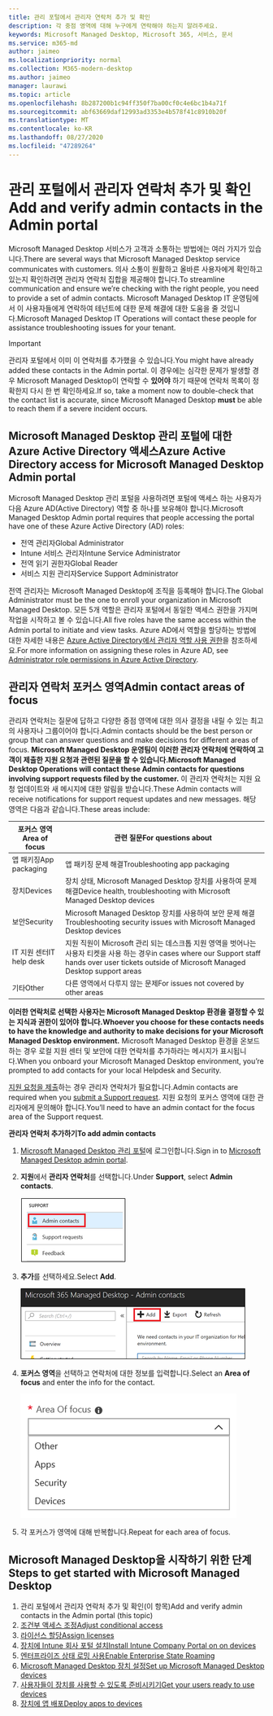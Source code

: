 ```yaml
---
title: 관리 포털에서 관리자 연락처 추가 및 확인
description: 각 중점 영역에 대해 누구에게 연락해야 하는지 알려주세요.
keywords: Microsoft Managed Desktop, Microsoft 365, 서비스, 문서
ms.service: m365-md
author: jaimeo
ms.localizationpriority: normal
ms.collection: M365-modern-desktop
ms.author: jaimeo
manager: laurawi
ms.topic: article
ms.openlocfilehash: 8b287200b1c94ff350f7ba00cf0c4e6bc1b4a71f
ms.sourcegitcommit: abf63669daf12993ad3353e4b578f41c8910b20f
ms.translationtype: MT
ms.contentlocale: ko-KR
ms.lasthandoff: 08/27/2020
ms.locfileid: "47289264"
---
```

# <a name="add-and-verify-admin-contacts-in-the-admin-portal"></a><span data-ttu-id="d3fc7-104">관리 포털에서 관리자 연락처 추가 및 확인</span><span class="sxs-lookup"><span data-stu-id="d3fc7-104">Add and verify admin contacts in the Admin portal</span></span>

<span data-ttu-id="d3fc7-105">Microsoft Managed Desktop 서비스가 고객과 소통하는 방법에는 여러 가지가 있습니다.</span><span class="sxs-lookup"><span data-stu-id="d3fc7-105">There are several ways that Microsoft Managed Desktop service communicates with customers.</span></span> <span data-ttu-id="d3fc7-106">의사 소통이 원활하고 올바른 사용자에게 확인하고 있는지 확인하려면 관리자 연락처 집합을 제공해야 합니다.</span><span class="sxs-lookup"><span data-stu-id="d3fc7-106">To streamline communication and ensure we’re checking with the right people, you need to provide a set of admin contacts.</span></span> <span data-ttu-id="d3fc7-107">Microsoft Managed Desktop IT 운영팀에서 이 사용자들에게 연락하여 테넌트에 대한 문제 해결에 대한 도움을 줄 것입니다.</span><span class="sxs-lookup"><span data-stu-id="d3fc7-107">Microsoft Managed Desktop IT Operations will contact these people for assistance troubleshooting issues for your tenant.</span></span>

> [!IMPORTANT]
> <span data-ttu-id="d3fc7-108">관리자 포털에서 이미 이 연락처를 추가했을 수 있습니다.</span><span class="sxs-lookup"><span data-stu-id="d3fc7-108">You might have already added these contacts in the Admin portal.</span></span> <span data-ttu-id="d3fc7-109">이 경우에는 심각한 문제가 발생할 경우 Microsoft Managed Desktop이 연락할 수 **있어야** 하기 때문에 연락처 목록이 정확한지 다시 한 번 확인하세요.</span><span class="sxs-lookup"><span data-stu-id="d3fc7-109">If so, take a moment now to double-check that the contact list is accurate, since Microsoft Managed Desktop **must** be able to reach them if a severe incident occurs.</span></span>

## <a name="azure-active-directory-access-for-microsoft-managed-desktop-admin-portal"></a><span data-ttu-id="d3fc7-110">Microsoft Managed Desktop 관리 포털에 대한 Azure Active Directory 액세스</span><span class="sxs-lookup"><span data-stu-id="d3fc7-110">Azure Active Directory access for Microsoft Managed Desktop Admin portal</span></span>

<span data-ttu-id="d3fc7-111">Microsoft Managed Desktop 관리 포털을 사용하려면 포털에 액세스 하는 사용자가 다음 Azure AD(Active Directory) 역할 중 하나를 보유해야 합니다.</span><span class="sxs-lookup"><span data-stu-id="d3fc7-111">Microsoft Managed Desktop Admin portal requires that people accessing the portal have one of these Azure Active Directory (AD) roles:</span></span>
- <span data-ttu-id="d3fc7-112">전역 관리자</span><span class="sxs-lookup"><span data-stu-id="d3fc7-112">Global Administrator</span></span>
- <span data-ttu-id="d3fc7-113">Intune 서비스 관리자</span><span class="sxs-lookup"><span data-stu-id="d3fc7-113">Intune Service Administrator</span></span>
- <span data-ttu-id="d3fc7-114">전역 읽기 권한자</span><span class="sxs-lookup"><span data-stu-id="d3fc7-114">Global Reader</span></span>
- <span data-ttu-id="d3fc7-115">서비스 지원 관리자</span><span class="sxs-lookup"><span data-stu-id="d3fc7-115">Service Support Administrator</span></span>

<span data-ttu-id="d3fc7-116">전역 관리자는 Microsoft Managed Desktop에 조직을 등록해야 합니다.</span><span class="sxs-lookup"><span data-stu-id="d3fc7-116">The Global Administrator must be the one to enroll your organization in Microsoft Managed Desktop.</span></span> <span data-ttu-id="d3fc7-117">모든 5개 역할은 관리자 포털에서 동일한 액세스 권한을 가지며 작업을 시작하고 볼 수 있습니다.</span><span class="sxs-lookup"><span data-stu-id="d3fc7-117">All five roles have the same access within the Admin portal to initiate and view tasks.</span></span> <span data-ttu-id="d3fc7-118">Azure AD에서 역할을 할당하는 방법에 대한 자세한 내용은 [Azure Active Directory에서 관리자 역할 사용 권한](https://docs.microsoft.com/azure/active-directory/users-groups-roles/directory-assign-admin-roles)을 참조하세요.</span><span class="sxs-lookup"><span data-stu-id="d3fc7-118">For more information on assigning these roles in Azure AD, see [Administrator role permissions in Azure Active Directory](https://docs.microsoft.com/azure/active-directory/users-groups-roles/directory-assign-admin-roles).</span></span> 

## <a name="admin-contact-areas-of-focus"></a><span data-ttu-id="d3fc7-119">관리자 연락처 포커스 영역</span><span class="sxs-lookup"><span data-stu-id="d3fc7-119">Admin contact areas of focus</span></span>

<span data-ttu-id="d3fc7-120">관리자 연락처는 질문에 답하고 다양한 중점 영역에 대한 의사 결정을 내릴 수 있는 최고의 사용자나 그룹이어야 합니다.</span><span class="sxs-lookup"><span data-stu-id="d3fc7-120">Admin contacts should be the best person or group that can answer questions and make decisions for different areas of focus.</span></span> <span data-ttu-id="d3fc7-121">**Microsoft Managed Desktop 운영팀이 이러한 관리자 연락처에 연락하여 고객이 제출한 지원 요청과 관련된 질문을 할 수 있습니다.**</span><span class="sxs-lookup"><span data-stu-id="d3fc7-121">**Microsoft Managed Desktop Operations will contact these Admin contacts for questions involving support requests filed by the customer.**</span></span> <span data-ttu-id="d3fc7-122">이 관리자 연락처는 지원 요청 업데이트와 새 메시지에 대한 알림을 받습니다.</span><span class="sxs-lookup"><span data-stu-id="d3fc7-122">These Admin contacts will receive notifications for support request updates and new messages.</span></span> <span data-ttu-id="d3fc7-123">해당 영역은 다음과 같습니다.</span><span class="sxs-lookup"><span data-stu-id="d3fc7-123">These areas include:</span></span>

<span data-ttu-id="d3fc7-124">포커스 영역</span><span class="sxs-lookup"><span data-stu-id="d3fc7-124">Area of focus</span></span> | <span data-ttu-id="d3fc7-125">관련 질문</span><span class="sxs-lookup"><span data-stu-id="d3fc7-125">For questions about</span></span>
--- | ---
<span data-ttu-id="d3fc7-126">앱 패키징</span><span class="sxs-lookup"><span data-stu-id="d3fc7-126">App packaging</span></span> | <span data-ttu-id="d3fc7-127">앱 패키징 문제 해결</span><span class="sxs-lookup"><span data-stu-id="d3fc7-127">Troubleshooting app packaging</span></span>
<span data-ttu-id="d3fc7-128">장치</span><span class="sxs-lookup"><span data-stu-id="d3fc7-128">Devices</span></span> | <span data-ttu-id="d3fc7-129">장치 상태, Microsoft Managed Desktop 장치를 사용하여 문제 해결</span><span class="sxs-lookup"><span data-stu-id="d3fc7-129">Device health, troubleshooting with Microsoft Managed Desktop devices</span></span>
<span data-ttu-id="d3fc7-130">보안</span><span class="sxs-lookup"><span data-stu-id="d3fc7-130">Security</span></span> | <span data-ttu-id="d3fc7-131">Microsoft Managed Desktop 장치를 사용하여 보안 문제 해결</span><span class="sxs-lookup"><span data-stu-id="d3fc7-131">Troubleshooting security issues with Microsoft Managed Desktop devices</span></span>
<span data-ttu-id="d3fc7-132">IT 지원 센터</span><span class="sxs-lookup"><span data-stu-id="d3fc7-132">IT help desk</span></span> | <span data-ttu-id="d3fc7-133">지원 직원이 Microsoft 관리 되는 데스크톱 지원 영역을 벗어나는 사용자 티켓을 사용 하는 경우</span><span class="sxs-lookup"><span data-stu-id="d3fc7-133">in cases where our Support staff hands over user tickets outside of Microsoft Managed Desktop support areas</span></span> 
<span data-ttu-id="d3fc7-134">기타</span><span class="sxs-lookup"><span data-stu-id="d3fc7-134">Other</span></span> | <span data-ttu-id="d3fc7-135">다른 영역에서 다루지 않는 문제</span><span class="sxs-lookup"><span data-stu-id="d3fc7-135">For issues not covered by other areas</span></span>

<span data-ttu-id="d3fc7-136">**이러한 연락처로 선택한 사용자는 Microsoft Managed Desktop 환경을 결정할 수 있는 지식과 권한이 있어야 합니다.**</span><span class="sxs-lookup"><span data-stu-id="d3fc7-136">**Whoever you choose for these contacts needs to have the knowledge and authority to make decisions for your Microsoft Managed Desktop environment.**</span></span> <span data-ttu-id="d3fc7-137">Microsoft Managed Desktop 환경을 온보드하는 경우 로컬 지원 센터 및 보안에 대한 연락처를 추가하라는 메시지가 표시됩니다.</span><span class="sxs-lookup"><span data-stu-id="d3fc7-137">When you onboard your Microsoft Managed Desktop environment, you’re prompted to add contacts for your local Helpdesk and Security.</span></span> 

<span data-ttu-id="d3fc7-138">[지원 요청을 제출](../service-description/support.md)하는 경우 관리자 연락처가 필요합니다.</span><span class="sxs-lookup"><span data-stu-id="d3fc7-138">Admin contacts are required when you [submit a Support request](../service-description/support.md).</span></span> <span data-ttu-id="d3fc7-139">지원 요청의 포커스 영역에 대한 관리자에게 문의해야 합니다.</span><span class="sxs-lookup"><span data-stu-id="d3fc7-139">You’ll need to have an admin contact for the focus area of the Support request.</span></span> 

<span data-ttu-id="d3fc7-140">**관리자 연락처 추가하기**</span><span class="sxs-lookup"><span data-stu-id="d3fc7-140">**To add admin contacts**</span></span>

1.  <span data-ttu-id="d3fc7-141">[Microsoft Managed Desktop 관리 포털](https://aka.ms/mwaasportal)에 로그인합니다.</span><span class="sxs-lookup"><span data-stu-id="d3fc7-141">Sign in to [Microsoft Managed Desktop admin portal](https://aka.ms/mwaasportal).</span></span> 

2.  <span data-ttu-id="d3fc7-142">**지원**에서 **관리자 연락처**를 선택합니다.</span><span class="sxs-lookup"><span data-stu-id="d3fc7-142">Under **Support**, select **Admin contacts**.</span></span> 

    ![지원 메뉴, 상단 근처에서 선택된 관리자 연락처](../../media/admincontacts.png)

3. <span data-ttu-id="d3fc7-144">**추가**를 선택하세요.</span><span class="sxs-lookup"><span data-stu-id="d3fc7-144">Select **Add**.</span></span>

    ![내보내기 및 새로 고침 왼쪽에 관리 포털, 추가 단추](../../media/adminadd.png)

4.  <span data-ttu-id="d3fc7-146">**포커스 영역**을 선택하고 연락처에 대한 정보를 입력합니다.</span><span class="sxs-lookup"><span data-stu-id="d3fc7-146">Select an **Area of focus** and enter the info for the contact.</span></span> 

    ![기타, 앱 및 보안과 같은 포커스 영역 목록](../../media/areaoffocus.png)

5. <span data-ttu-id="d3fc7-148">각 포커스가 영역에 대해 반복합니다.</span><span class="sxs-lookup"><span data-stu-id="d3fc7-148">Repeat for each area of focus.</span></span> 

## <a name="steps-to-get-started-with-microsoft-managed-desktop"></a><span data-ttu-id="d3fc7-149">Microsoft Managed Desktop을 시작하기 위한 단계</span><span class="sxs-lookup"><span data-stu-id="d3fc7-149">Steps to get started with Microsoft Managed Desktop</span></span>

1. <span data-ttu-id="d3fc7-150">관리 포털에서 관리자 연락처 추가 및 확인(이 항목)</span><span class="sxs-lookup"><span data-stu-id="d3fc7-150">Add and verify admin contacts in the Admin portal (this topic)</span></span>
2. [<span data-ttu-id="d3fc7-151">조건부 액세스 조정</span><span class="sxs-lookup"><span data-stu-id="d3fc7-151">Adjust conditional access</span></span>](conditional-access.md)
3. [<span data-ttu-id="d3fc7-152">라이선스 할당</span><span class="sxs-lookup"><span data-stu-id="d3fc7-152">Assign licenses</span></span>](assign-licenses.md)
4. [<span data-ttu-id="d3fc7-153">장치에 Intune 회사 포털 설치</span><span class="sxs-lookup"><span data-stu-id="d3fc7-153">Install Intune Company Portal on on devices</span></span>](company-portal.md)
5. [<span data-ttu-id="d3fc7-154">엔터프라이즈 상태 로밍 사용</span><span class="sxs-lookup"><span data-stu-id="d3fc7-154">Enable Enterprise State Roaming</span></span>](enterprise-state-roaming.md)
6. [<span data-ttu-id="d3fc7-155">Microsoft Managed Desktop 장치 설정</span><span class="sxs-lookup"><span data-stu-id="d3fc7-155">Set up Microsoft Managed Desktop devices</span></span>](set-up-devices.md)
7. [<span data-ttu-id="d3fc7-156">사용자들이 장치를 사용할 수 있도록 준비시키기</span><span class="sxs-lookup"><span data-stu-id="d3fc7-156">Get your users ready to use devices</span></span>](get-started-devices.md)
8. [<span data-ttu-id="d3fc7-157">장치에 앱 배포</span><span class="sxs-lookup"><span data-stu-id="d3fc7-157">Deploy apps to devices</span></span>](deploy-apps.md)
